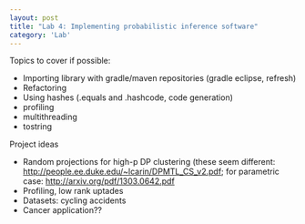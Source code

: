 ```yaml
---
layout: post
title: "Lab 4: Implementing probabilistic inference software"
category: 'Lab'
---
```



Topics to cover if possible:

- Importing library with gradle/maven repositories (gradle eclipse, refresh)
- Refactoring
- Using hashes (.equals and .hashcode, code generation)
- profiling
- multithreading
- tostring


Project ideas

- Random projections for high-p DP clustering (these seem different: http://people.ee.duke.edu/~lcarin/DPMTL_CS_v2.pdf; for parametric case: http://arxiv.org/pdf/1303.0642.pdf
- Profiling, low rank uptades
- Datasets: cycling accidents
- Cancer application??
